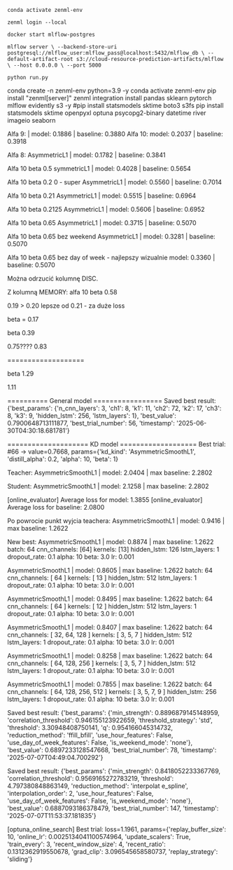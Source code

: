 `conda activate zenml-env`

`zenml login --local`

`docker start mlflow-postgres`

`mlflow server \
  --backend-store-uri postgresql://mlflow_user:mlflow_pass@localhost:5432/mlflow_db \
  --default-artifact-root s3://cloud-resource-prediction-artifacts/mlflow \
  --host 0.0.0.0 \
  --port 5000`

`python run.py`


conda create -n zenml-env python=3.9 -y
conda activate zenml-env
pip install "zenml[server]"
zenml integration install pandas sklearn pytorch mlflow evidently s3 -y
#pip install statsmodels sktime boto3 s3fs
pip install statsmodels sktime openpyxl optuna psycopg2-binary datetime river imageio seaborn


Alfa 9:
 |  model: 0.1886  |  baseline: 0.3880
Alfa 10:
 model: 0.2037  |  baseline: 0.3918

Alfa 8:
AsymmetricL1  |  model: 0.1782  |  baseline: 0.3841

Alfa 10 beta 0.5
symmetricL1  |  model: 0.4028  |  baseline: 0.5654

Alfa 10 beta 0.2 0 - super
AsymmetricL1  |  model: 0.5560  |  baseline: 0.7014

Alfa 10 beta 0.21
AsymmetricL1  |  model: 0.5515  |  baseline: 0.6964

Alfa 10 beta 0.2125
AsymmetricL1  |  model: 0.5606  |  baseline: 0.6952

Alfa 10 beta 0.65
AsymmetricL1  |  model: 0.3715  |  baseline: 0.5070

Alfa 10 beta 0.65 bez weekend
AsymmetricL1  |  model: 0.3281  |  baseline: 0.5070

Alfa 10 beta 0.65 bez day of week - najlepszy wizualnie
model: 0.3360  |  baseline: 0.5070


Można odrzucić kolumnę DISC.


Z kolumną MEMORY:
alfa 10 beta 0.58

0.19 > 0.20 lepsze od 0.21 - za duże loss

beta    = 0.17

beta    0.39

0.75????
0.83



===================

beta 1.29

1.11




========== General model =================
Saved best result: {'best_params': {'n_cnn_layers': 3, 'ch1': 8, 'k1': 11, 'ch2': 72, 'k2': 17, 'ch3': 8, 'k3': 9, 'hidden_lstm': 256, 'lstm_layers': 1}, 'best_value': 0.7900648713111877, 'best_trial_number': 56, 'timestamp': '2025-06-30T04:30:18.681781'}


==================== KD model ===================
Best trial: #66 → value=0.7668, params={'kd_kind': 'AsymmetricSmoothL1', 'distill_alpha': 0.2, 'alpha': 10, 'beta': 1}



Teacher:
AsymmetricSmoothL1  |  model: 2.0404  |  max baseline: 2.2802

Student:
 AsymmetricSmoothL1  |  model: 2.1258  |  max baseline: 2.2802


[online_evaluator] Average loss for model: 1.3855
[online_evaluator] Average loss for baseline: 2.0800


Po powrocie punkt wyjcia teachera:
AsymmetricSmoothL1  |  model: 0.9416  |  max baseline: 1.2622


New best:
AsymmetricSmoothL1  |  model: 0.8874  |  max baseline: 1.2622
  batch: 64
  cnn_channels: [64]
  kernels: [13]
  hidden_lstm: 126
  lstm_layers: 1
  dropout_rate: 0.1
  alpha: 10
  beta: 3.0
  lr: 0.001


AsymmetricSmoothL1  |  model: 0.8605  |  max baseline: 1.2622
  batch: 64
  cnn_channels: [ 64 ]
  kernels: [ 13 ]
  hidden_lstm: 512
  lstm_layers: 1
  dropout_rate: 0.1
  alpha: 10
  beta: 3.0
  lr: 0.001



AsymmetricSmoothL1  |  model: 0.8495  |  max baseline: 1.2622
  batch: 64
  cnn_channels: [ 64 ]
  kernels: [ 12 ]
  hidden_lstm: 512
  lstm_layers: 1
  dropout_rate: 0.1
  alpha: 10
  beta: 3.0
  lr: 0.001


AsymmetricSmoothL1  |  model: 0.8407  |  max baseline: 1.2622
  batch: 64
  cnn_channels: [ 32, 64, 128 ]
  kernels: [ 3, 5, 7 ]
  hidden_lstm: 512
  lstm_layers: 1
  dropout_rate: 0.1
  alpha: 10
  beta: 3.0
  lr: 0.001


AsymmetricSmoothL1  |  model: 0.8258  |  max baseline: 1.2622
  batch: 64
  cnn_channels: [ 64, 128, 256 ]
  kernels: [ 3, 5, 7 ]
  hidden_lstm: 512
  lstm_layers: 1
  dropout_rate: 0.1
  alpha: 10
  beta: 3.0
  lr: 0.001

AsymmetricSmoothL1  |  model: 0.7855  |  max baseline: 1.2622
  batch: 64
  cnn_channels: [ 64, 128, 256, 512 ]
  kernels: [ 3, 5, 7, 9 ]
  hidden_lstm: 256
  lstm_layers: 1
  dropout_rate: 0.1
  alpha: 10
  beta: 3.0
  lr: 0.001



Saved best result: {'best_params': {'min_strength': 0.8896879145148959, 'correlation_threshold': 0.946155123922659, 'threshold_strategy': 'std', 'threshold': 3.30948408750141, 'q':
 0.954166045314732, 'reduction_method': 'ffill_bfill', 'use_hour_features': False, 'use_day_of_week_features': False, 'is_weekend_mode': 'none'}, 'best_value': 0.6897233128547668, 'best_trial_number': 78, 'timestamp': '2025-07-07T04:49:04.700292'}


Saved best result: {'best_params': {'min_strength': 0.8418052233367769, 'correlation_threshold': 0.9569165272783219, 'threshold': 4.797380848863149, 'reduction_method': 'interpolat
e_spline', 'interpolation_order': 2, 'use_hour_features': False, 'use_day_of_week_features': False, 'is_weekend_mode': 'none'}, 'best_value': 0.6887093186378479, 'best_trial_number': 147, 'timestamp': '2025-07-07T11:53:37.181835'}



[optuna_online_search] Best trial: loss=1.1961, params={'replay_buffer_size': 10, 'online_lr': 0.0025134041100574964, 'update_scalers': True, 'train_every': 3, 'recent_window_size': 4, 'recent_ratio': 0.1312362919550678, 'grad_clip': 3.096545658580737, 'replay_strategy': 'sliding'}
